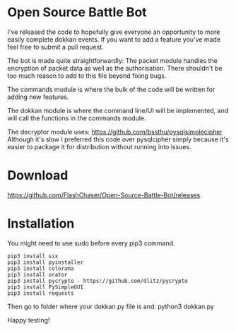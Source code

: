 # Open Source Battle Bot
I've released the code to hopefully give everyone an opportunity to more easily complete dokkan events.
If you want to add a feature you've made feel free to submit a pull request.

The bot is made quite straightforwardly:
The packet module handles the encryption of packet data as well as the authorisation.
There shouldn't be too much reason to add to this file beyond fixing bugs.
  
The commands module is where the bulk of the code will be written for adding new features.

The dokkan module is where the command line/UI will be implemented, and will call the functions in the commands module.

The decryptor module uses: https://github.com/bssthu/pysqlsimplecipher
Although it's slow I preferred this code over pysqlcipher simply because it's easier to package it for distribution without running into issues.

# Download
https://github.com/FlashChaser/Open-Source-Battle-Bot/releases

# Installation

You might need to use sudo before every pip3 command.

```
pip3 install six
pip3 install pyinstaller
pip3 install colorama
pip3 install orator
pip3 install pycrypto - https://github.com/dlitz/pycrypto
pip3 install PySimpleGUI
pip3 install requests
```

Then go to folder where your dokkan.py file is and: python3 dokkan.py

Happy testing!
